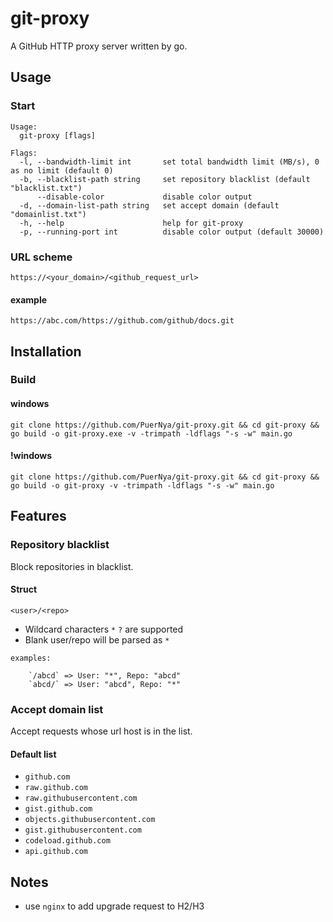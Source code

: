 # git-proxy

A GitHub HTTP proxy server written by go.

## Usage

### Start

```shell
Usage:
  git-proxy [flags]

Flags:
  -l, --bandwidth-limit int       set total bandwidth limit (MB/s), 0 as no limit (default 0)
  -b, --blacklist-path string     set repository blacklist (default "blacklist.txt")
      --disable-color             disable color output
  -d, --domain-list-path string   set accept domain (default "domainlist.txt")
  -h, --help                      help for git-proxy
  -p, --running-port int          disable color output (default 30000)

```

### URL scheme

`https://<your_domain>/<github_request_url>`

#### example

`https://abc.com/https://github.com/github/docs.git`

## Installation

### Build

#### windows

`git clone https://github.com/PuerNya/git-proxy.git && cd git-proxy && go build -o git-proxy.exe -v -trimpath -ldflags "-s -w" main.go`

#### !windows

`git clone https://github.com/PuerNya/git-proxy.git && cd git-proxy && go build -o git-proxy -v -trimpath -ldflags "-s -w" main.go`

## Features

### Repository blacklist

Block repositories in blacklist.

#### Struct

`<user>/<repo>`

- Wildcard characters `*` `?` are supported
- Blank user/repo will be parsed as `*`
```text
examples:

    `/abcd` => User: "*", Repo: "abcd"
    `abcd/` => User: "abcd", Repo: "*"
```

### Accept domain list

Accept requests whose url host is in the list.

#### Default list

- `github.com`
- `raw.github.com`
- `raw.githubusercontent.com`
- `gist.github.com`
- `objects.githubusercontent.com`
- `gist.githubusercontent.com`
- `codeload.github.com`
- `api.github.com`

## Notes

- use `nginx` to add upgrade request to H2/H3